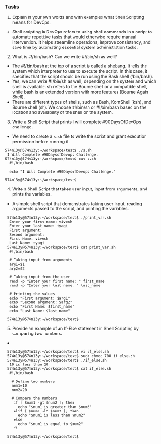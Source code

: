 ### Tasks

  1. Explain in your own words and with examples what Shell Scripting means for DevOps.
   -  Shell scripting in DevOps refers to using shell commands in a script to automate repetitive tasks that would otherwise require manual intervention. It helps streamline operations, improve consistency, and save time by automating essential system administration tasks.

  2. What is #!/bin/bash? Can we write #!/bin/sh as well?
   - The #!/bin/bash at the top of a script is called a shebang. It tells the system which interpreter to use to execute the script. In this case, it specifies that the script should be run using the Bash shell (/bin/bash).
   - Yes, we can write #!/bin/sh as well, depending on the system and which shell is available. sh refers to the Bourne shell or a compatible shell, while bash is an extended version with more features (Bourne Again Shell).
   - There are different types of shells, such as Bash, KornShell (ksh), and Bourne shell (sh). We choose #!/bin/sh or #!/bin/bash based on the location and availability of the shell on the system.
  3. Write a Shell Script that prints I will complete #90DaysOfDevOps challenge.
   - We need to create a `s.sh` file to write the script and grant execution permission before running it.
   ```
   574n13y@574n13y:~/workspace/test$ ./s.sh
    I Will Complete #90DaysofDevops Challenge.
   574n13y@574n13y:~/workspace/test$ cat s.sh
     #!/bin/bash

     echo "I Will Complete #90DaysofDevops Challenge."

   574n13y@574n13y:~/workspace/test$
   ``` 
  4. Write a Shell Script that takes user input, input from arguments, and prints the variables.
   - A simple shell script that demonstrates taking user input, reading arguments passed to the script, and printing the variables.
   ```
    574n13y@574n13y:~/workspace/test$ ./print_var.sh
     Enter your first name: vivesh
     Enter your last name: tyagi
     First argument:
     Second argument:
     First Name: vivesh
     Last Name: tyagi
    574n13y@574n13y:~/workspace/test$ cat print_var.sh
     #!/bin/bash

     # Taking input from arguments
     arg1=$1
     arg2=$2

     # Taking input from the user
     read -p "Enter your first name: " first_name
     read -p "Enter your last name: " last_name

     # Printing the values
     echo "First argument: $arg1"
     echo "Second argument: $arg2"
     echo "First Name: $first_name"
     echo "Last Name: $last_name"

    574n13y@574n13y:~/workspace/test$
   ```
  5. Provide an example of an If-Else statement in Shell Scripting by comparing two numbers.
   -
   ```
    574n13y@574n13y:~/workspace/test$ vi if_else.sh
    574n13y@574n13y:~/workspace/test$ sudo chmod 700 if_else.sh
    574n13y@574n13y:~/workspace/test$ ./if_else.sh
     10 is less than 20
    574n13y@574n13y:~/workspace/test$ cat if_else.sh
     #!/bin/bash

      # Define two numbers
      num1=10
      num2=20

      # Compare the numbers
       if [ $num1 -gt $num2 ]; then
         echo "$num1 is greater than $num2"
       elif [ $num1 -lt $num2 ]; then
         echo "$num1 is less than $num2"
       else
         echo "$num1 is equal to $num2"
       fi

    574n13y@574n13y:~/workspace/test$
   ```
 
